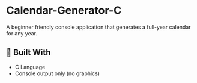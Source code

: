 # Calendar-Generator-C
A beginner friendly console application that generates a full-year calendar for any year.

## 🧰 Built With
- C Language
- Console output only (no graphics)
